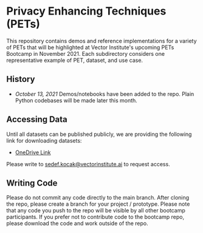 # Privacy Enhancing Techniques (PETs)

This repository contains demos and reference implementations for a variety of PETs that will be highlighted at Vector Institute's upcoming PETs Bootcamp in November 2021. Each subdirectory considers one representative example of PET, dataset, and use case.

## History

- *October 13, 2021* Demos/notebooks have been added to the repo. Plain Python codebases will be made later this month. 

## Accessing Data

Until all datasets can be published publicly, we are providing the following link for downloading datasets:

- [OneDrive Link](https://vectorinstituteai-my.sharepoint.com/:f:/r/personal/sedef_kocak_vectorinstituteai_onmicrosoft_com/Documents/PETS_Project_Participants/Example%20Datasets?csf=1&web=1&e=NsH4vE)

Please write to [sedef.kocak@vectorinstitute.ai](mailto:sedef.kocak@vectorinstitute.ai) to request access. 

## Writing Code

Please do not commit any code directly to the main branch. After cloning the repo, please create a branch for your project / prototype. Please note that any code you push to the repo will be visible by all other bootcamp participants. If you prefer not to contribute code to the bootcamp repo, please download the code and work outside of the repo. 
